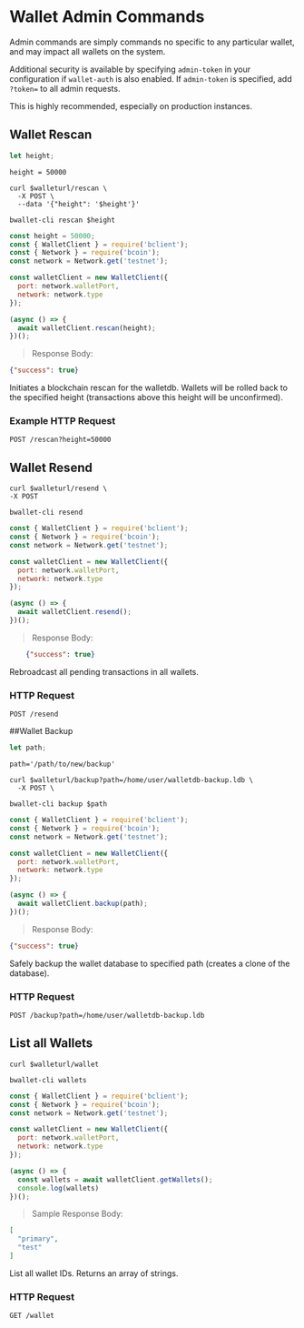 # Wallet Admin Commands

Admin commands are simply commands no specific to any particular wallet, and may
impact all wallets on the system.

Additional security is available by specifying `admin-token` in your configuration
if `wallet-auth` is also enabled. If `admin-token` is specified, add `?token=`
to all admin requests.

This is highly recommended, especially on production instances.

## Wallet Rescan
```javascript
let height;
```

```shell--vars
height = 50000
```

```shell--curl
curl $walleturl/rescan \
  -X POST \
  --data '{"height": '$height'}'
```

```shell--cli
bwallet-cli rescan $height
```

```javascript
const height = 50000;
const { WalletClient } = require('bclient');
const { Network } = require('bcoin');
const network = Network.get('testnet');

const walletClient = new WalletClient({
  port: network.walletPort,
  network: network.type
});

(async () => {
  await walletClient.rescan(height);
})();

```

> Response Body:

```json
{"success": true}
```

Initiates a blockchain rescan for the walletdb. Wallets will be rolled back to the specified height (transactions above this height will be unconfirmed).

### Example HTTP Request
`POST /rescan?height=50000`


## Wallet Resend
```shell--curl
curl $walleturl/resend \
-X POST
```

```shell--cli
bwallet-cli resend
```

```javascript
const { WalletClient } = require('bclient');
const { Network } = require('bcoin');
const network = Network.get('testnet');

const walletClient = new WalletClient({
  port: network.walletPort,
  network: network.type
});

(async () => {
  await walletClient.resend();
})();

```

> Response Body:

```json
    {"success": true}
```

Rebroadcast all pending transactions in all wallets.

### HTTP Request

`POST /resend`

##Wallet Backup
```javascript
let path;
```

```shell--vars
path='/path/to/new/backup'
```

```shell--curl
curl $walleturl/backup?path=/home/user/walletdb-backup.ldb \
  -X POST \
```

```shell--cli
bwallet-cli backup $path
```

```javascript
const { WalletClient } = require('bclient');
const { Network } = require('bcoin');
const network = Network.get('testnet');

const walletClient = new WalletClient({
  port: network.walletPort,
  network: network.type
});

(async () => {
  await walletClient.backup(path);
})();

```

> Response Body:

```json
{"success": true}
```

Safely backup the wallet database to specified path (creates a clone of the database).

### HTTP Request

`POST /backup?path=/home/user/walletdb-backup.ldb`

## List all Wallets

```shell--curl
curl $walleturl/wallet
```

```shell--cli
bwallet-cli wallets
```

```javascript
const { WalletClient } = require('bclient');
const { Network } = require('bcoin');
const network = Network.get('testnet');

const walletClient = new WalletClient({
  port: network.walletPort,
  network: network.type
});

(async () => {
  const wallets = await walletClient.getWallets();
  console.log(wallets)
})();

```

> Sample Response Body:

```json
[
  "primary",
  "test"
]
```

List all wallet IDs. Returns an array of strings.

### HTTP Request

`GET /wallet`
